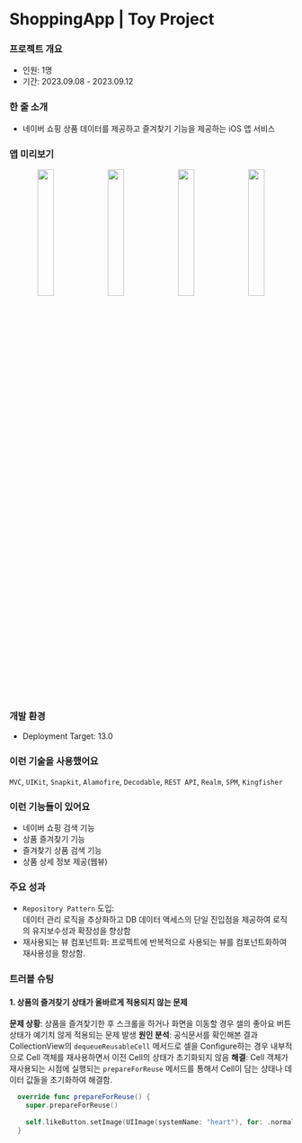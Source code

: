 # ShoppingApp | Toy Project
### 프로젝트 개요
- 인원: 1명
- 기간: 2023.09.08 - 2023.09.12

### 한 줄 소개
- 네이버 쇼핑 상품 데이터를 제공하고 즐겨찾기 기능을 제공하는 iOS 앱 서비스

### 앱 미리보기
<p align="center" witdh="100%">
<img src="https://i.imgur.com/6HMqGiH.jpg" width="24%">
<img src="https://i.imgur.com/0k8KPbC.jpg" width="24%">
<img src="https://i.imgur.com/OmIqCSt.jpg" width="24%">
<img src="https://i.imgur.com/vj5Nux6.jpg" width="24%">
</p>

### 개발 환경
- Deployment Target: 13.0

### 이런 기술을 사용했어요
`MVC`, `UIKit`, `Snapkit`, `Alamofire`, `Decodable`, `REST API`, `Realm`, `SPM`, `Kingfisher`

### 이런 기능들이 있어요
- 네이버 쇼핑 검색 기능
- 상품 즐겨찾기 기능
- 즐겨찾기 상품 검색 기능
- 상품 상세 정보 제공(웹뷰)

### 주요 성과
- `Repository Pattern` 도입:   
데이터 관리 로직을 추상화하고 DB 데이터 액세스의 단일 진입점을 제공하여 로직의 유지보수성과 확장성을 향상함
- 재사용되는 뷰 컴포넌트화:
프로젝트에 반복적으로 사용되는 뷰를 컴포넌트화하여 재사용성을 향상함.

### 트러블 슈팅
#### 1. 상품의 즐겨찾기 상태가 올바르게 적용되지 않는 문제
**문제 상황**: 상품을 즐겨찾기한 후 스크롤을 하거나 화면을 이동할 경우 셀의 좋아요 버튼 상태가 예기치 않게 적용되는 문제 발생
**원인 분석**: 공식문서를 확인해본 결과 CollectionView의 `dequeueReusableCell` 메서드로 셀을 Configure하는 경우 내부적으로 Cell 객체를 재사용하면서 이전 Cell의 상태가 초기화되지 않음
**해결**: Cell 객체가 재사용되는 시점에 실행되는 `prepareForReuse` 메서드를 통해서 Cell이 담는 상태나 데이터 값들을 초기화하여 해결함.
```Swift
  override func prepareForReuse() {
    super.prepareForReuse()
    
    self.likeButton.setImage(UIImage(systemName: "heart"), for: .normal)
  }
```
